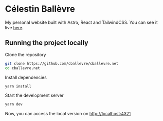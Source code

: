 # Célestin Ballèvre

My personal website built with Astro, React and TailwindCSS. You can see it live [here](https://www.cballevre.net).

## Running the project locally

Clone the repository
```bash
git clone https://github.com/cballevre/cballevre.net
cd cballevre.net
```

Install dependencies

```bash
yarn install
```

Start the development server
```bash
yarn dev
```

Now, you can access the local version on [http://localhost:4321](http://localhost:4321)
